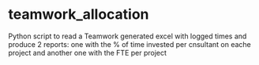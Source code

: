 # teamwork_allocation
Python script to read a Teamwork generated excel with logged times and produce
2 reports: one with the % of time invested per cnsultant on eache project and
another one with the FTE per project